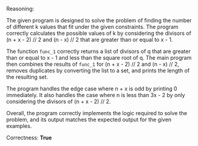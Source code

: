 Reasoning:

The given program is designed to solve the problem of finding the number of different k values that fit under the given constraints. The program correctly calculates the possible values of k by considering the divisors of (n + x - 2) // 2 and (n - x) // 2 that are greater than or equal to x - 1.

The function `func_1` correctly returns a list of divisors of q that are greater than or equal to x - 1 and less than the square root of q. The main program then combines the results of `func_1` for (n + x - 2) // 2 and (n - x) // 2, removes duplicates by converting the list to a set, and prints the length of the resulting set.

The program handles the edge case where n + x is odd by printing 0 immediately. It also handles the case where n is less than 3x - 2 by only considering the divisors of (n + x - 2) // 2.

Overall, the program correctly implements the logic required to solve the problem, and its output matches the expected output for the given examples.

Correctness: **True**